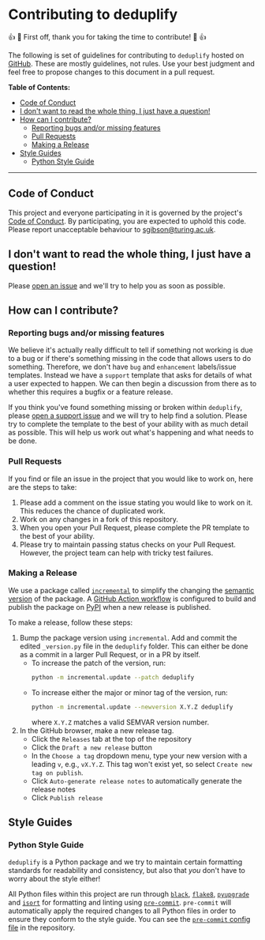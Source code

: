 # Contributing to deduplify

:+1: :tada: First off, thank you for taking the time to contribute! :tada: :+1:

The following is set of guidelines for contributing to `deduplify` hosted on [GitHub](https://github.com/Living-with-machines/deduplify).
These are mostly guidelines, not rules.
Use your best judgment and feel free to propose changes to this document in a pull request.

**Table of Contents:**

- [Code of Conduct](#code-of-conduct)
- [I don't want to read the whole thing, I just have a question!](#i-dont-want-to-read-the-whole-thing-i-just-have-a-question)
- [How can I contribute?](#how-can-i-contribute)
  - [Reporting bugs and/or missing features](#reporting-bugs-andor-missing-features)
  - [Pull Requests](#pull-requests)
  - [Making a Release](#making-a-release)
- [Style Guides](#style-guides)
  - [Python Style Guide](#python-style-guide)

---

## Code of Conduct

This project and everyone participating in it is governed by the project's [Code of Conduct](./CODE_OF_CONDUCT.md).
By participating, you are expected to uphold this code.
Please report unacceptable behaviour to [sgibson@turing.ac.uk](mailto:sgibson@turing.ac.uk).

## I don't want to read the whole thing, I just have a question!

Please [open an issue](https://github.com/Living-with-machines/deduplify/issues/new/choose) and we'll try to help you as soon as possible.

## How can I contribute?

### Reporting bugs and/or missing features

We believe it's actually really difficult to tell if something not working is due to a bug or if there's something missing in the code that allows users to do something.
Therefore, we don't have `bug` and `enhancement` labels/issue templates.
Instead we have a `support` template that asks for details of what a user expected to happen.
We can then begin a discussion from there as to whether this requires a bugfix or a feature release.

If you think you've found something missing or broken within `deduplify`, please [open a support issue](https://github.com/Living-with-machines/deduplify/issues/new?assignees=&labels=needs%3A+triage&template=support.md&title=) and we will try to help find a solution.
Please try to complete the template to the best of your ability with as much detail as possible.
This will help us work out what's happening and what needs to be done.

### Pull Requests

If you find or file an issue in the project that you would like to work on, here are the steps to take:

1. Please add a comment on the issue stating you would like to work on it. This reduces the chance of duplicated work.
2. Work on any changes in a fork of this repository.
3. When you open your Pull Request, please complete the PR template to the best of your ability.
4. Please try to maintain passing status checks on your Pull Request. However, the project team can help with tricky test failures.

### Making a Release

We use a package called [`incremental`](https://github.com/twisted/incremental) to simplify the changing the [semantic version](https://semver.org/) of the package.
A [GitHub Action workflow](https://github.com/Living-with-machines/deduplify/blob/HEAD/.github/workflows/pypi.yml) is configured to build and publish the package on [PyPI](https://pypi.org/project/deduplify/) when a new release is published.

To make a release, follow these steps:

1. Bump the package version using `incremental`.
   Add and commit the edited `_version.py` file in the `deduplify` folder.
   This can either be done as a commit in a larger Pull Request, or in a PR by itself.
   - To increase the patch of the version, run:
     ```bash
     python -m incremental.update --patch deduplify
     ```
   - To increase either the major or minor tag of the version, run:
     ```bash
     python -m incremental.update --newversion X.Y.Z deduplify
     ```
     where `X.Y.Z` matches a valid SEMVAR version number.
2. In the GitHub browser, make a new release tag.
   - Click the `Releases` tab at the top of the repository
   - Click the `Draft a new release` button
   - In the `Choose a tag` dropdown menu, type your new version with a leading `v`, e.g., `vX.Y.Z`.
     This tag won't exist yet, so select `Create new tag on publish`.
   - Click `Auto-generate release notes` to automatically generate the release notes
   - Click `Publish release`
## Style Guides

### Python Style Guide

`deduplify` is a Python package and we try to maintain certain formatting standards for readability and consistency, but also that _you_ don't have to worry about the style either!

All Python files within this project are run through [`black`](https://github.com/psf/black), [`flake8`](https://flake8.pycqa.org/en/latest/), [`pyupgrade`](https://github.com/asottile/pyupgrade) and [`isort`](https://pycqa.github.io/isort/) for formatting and linting using [`pre-commit`](https://pre-commit.ci).
`pre-commit` will automatically apply the required changes to all Python files in order to ensure they conform to the style guide.
You can see the [`pre-commit` config file](https://github.com/Living-with-machines/deduplify/blob/HEAD/.pre-commit-config.yaml) in the repository.
